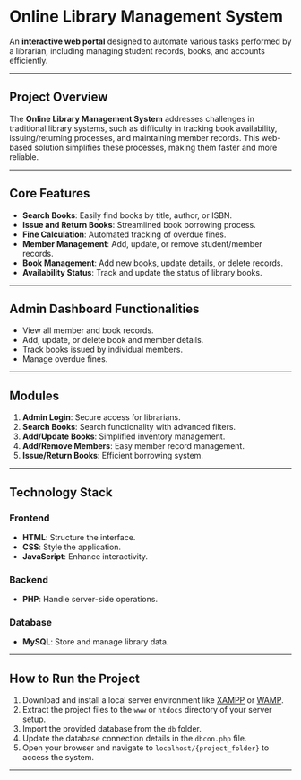 # Online Library Management System

An **interactive web portal** designed to automate various tasks performed by a librarian, including managing student records, books, and accounts efficiently.

---

## Project Overview

The **Online Library Management System** addresses challenges in traditional library systems, such as difficulty in tracking book availability, issuing/returning processes, and maintaining member records. This web-based solution simplifies these processes, making them faster and more reliable.

---

## Core Features

- **Search Books**: Easily find books by title, author, or ISBN.
- **Issue and Return Books**: Streamlined book borrowing process.
- **Fine Calculation**: Automated tracking of overdue fines.
- **Member Management**: Add, update, or remove student/member records.
- **Book Management**: Add new books, update details, or delete records.
- **Availability Status**: Track and update the status of library books.

---

## Admin Dashboard Functionalities

- View all member and book records.
- Add, update, or delete book and member details.
- Track books issued by individual members.
- Manage overdue fines.

---

## Modules

1. **Admin Login**: Secure access for librarians.
2. **Search Books**: Search functionality with advanced filters.
3. **Add/Update Books**: Simplified inventory management.
4. **Add/Remove Members**: Easy member record management.
5. **Issue/Return Books**: Efficient borrowing system.

---

## Technology Stack

### Frontend
- **HTML**: Structure the interface.
- **CSS**: Style the application.
- **JavaScript**: Enhance interactivity.

### Backend
- **PHP**: Handle server-side operations.

### Database
- **MySQL**: Store and manage library data.

---

## How to Run the Project

1. Download and install a local server environment like [XAMPP](https://www.apachefriends.org/download.html) or [WAMP](http://www.wampserver.com/en/).
2. Extract the project files to the `www` or `htdocs` directory of your server setup.
3. Import the provided database from the `db` folder.
4. Update the database connection details in the `dbcon.php` file.
5. Open your browser and navigate to `localhost/{project_folder}` to access the system.

--- 